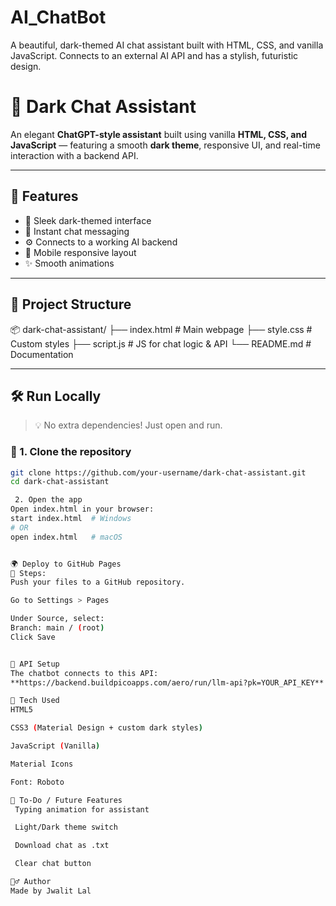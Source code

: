 # AI_ChatBot
A beautiful, dark-themed AI chat assistant built with HTML, CSS, and vanilla JavaScript. Connects to an external AI API and has a stylish, futuristic design.
# 🧠 Dark Chat Assistant

An elegant **ChatGPT-style assistant** built using vanilla **HTML, CSS, and JavaScript** — featuring a smooth **dark theme**, responsive UI, and real-time interaction with a backend API.

---

## 🚀 Features

- 🖤 Sleek dark-themed interface
- 💬 Instant chat messaging
- ⚙️ Connects to a working AI backend
- 📱 Mobile responsive layout
- ✨ Smooth animations

---

## 📁 Project Structure
📦 dark-chat-assistant/
├── index.html # Main webpage
├── style.css # Custom styles
├── script.js # JS for chat logic & API
└── README.md # Documentation


---

## 🛠️ Run Locally

> 💡 No extra dependencies! Just open and run.

### 🔹 1. Clone the repository

```bash
git clone https://github.com/your-username/dark-chat-assistant.git
cd dark-chat-assistant

 2. Open the app
Open index.html in your browser:
start index.html  # Windows
# OR
open index.html   # macOS


🌍 Deploy to GitHub Pages
🔸 Steps:
Push your files to a GitHub repository.

Go to Settings > Pages

Under Source, select:
Branch: main / (root)
Click Save


🔐 API Setup
The chatbot connects to this API:
**https://backend.buildpicoapps.com/aero/run/llm-api?pk=YOUR_API_KEY**

🧪 Tech Used
HTML5

CSS3 (Material Design + custom dark styles)

JavaScript (Vanilla)

Material Icons

Font: Roboto

🧰 To-Do / Future Features
 Typing animation for assistant

 Light/Dark theme switch

 Download chat as .txt

 Clear chat button

🙋‍♂️ Author
Made by Jwalit Lal
